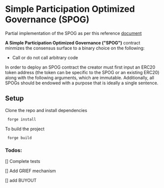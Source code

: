 # Simple Participation Optimized Governance (SPOG)

Partial implementation of the SPOG as per this reference [document](https://hackmd.io/6Y8x2jL1R0CBo6RRBESpLA)

**A Simple Participation Optimized Governance ("SPOG")** contract minmizes the consensus surface to a binary choice on the following:

- Call or do not call arbitrary code

In order to deploy an SPOG contract the creator must first input an ERC20 token address (the token can be specific to the SPOG or an existing ERC20) along with the following arguments, which are immutable. Additionally, all SPOGs should be endowed with a purpose that is ideally a single sentence.

## Setup

Clone the repo and install dependencies

```bash
 forge install
```

To build the project

```bash
 forge build
```

### Todos:

[] Complete tests

[] Add GRIEF mechanism

[] add BUYOUT
